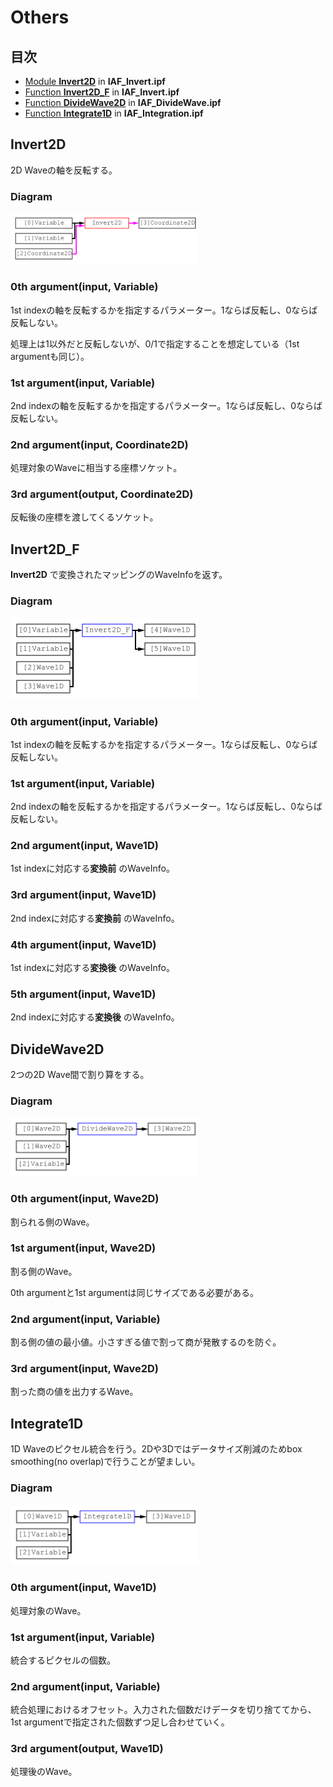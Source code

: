# Others

## 目次
- [Module **Invert2D**](#Invert2D) in **IAF_Invert.ipf** 
- [Function **Invert2D_F**](#Invert2D_F) in **IAF_Invert.ipf** 
- [Function **DivideWave2D**](#DivideWave2D) in **IAF_DivideWave.ipf** 
- [Function **Integrate1D**](#Integrate1D) in **IAF_Integration.ipf** 

## Invert2D
2D Waveの軸を反転する。

### Diagram
<img src="https://github.com/Hiroaki-Tanaka-0606/IgorAnalysisFramework/raw/master/00.%20Resources/Invert2D.svg?sanitize=true" width=300>

### 0th argument(input, Variable)
1st indexの軸を反転するかを指定するパラメーター。1ならば反転し、0ならば反転しない。

処理上は1以外だと反転しないが、0/1で指定することを想定している（1st argumentも同じ）。

### 1st argument(input, Variable)
2nd indexの軸を反転するかを指定するパラメーター。1ならば反転し、0ならば反転しない。

### 2nd argument(input, Coordinate2D)
処理対象のWaveに相当する座標ソケット。

### 3rd argument(output, Coordinate2D)
反転後の座標を渡してくるソケット。

## Invert2D_F
**Invert2D** で変換されたマッピングのWaveInfoを返す。


### Diagram
<img src="https://github.com/Hiroaki-Tanaka-0606/IgorAnalysisFramework/raw/master/00.%20Resources/Invert2D_F.svg?sanitize=true" width=300>

### 0th argument(input, Variable)
1st indexの軸を反転するかを指定するパラメーター。1ならば反転し、0ならば反転しない。

### 1st argument(input, Variable)
2nd indexの軸を反転するかを指定するパラメーター。1ならば反転し、0ならば反転しない。

### 2nd argument(input, Wave1D)
1st indexに対応する**変換前** のWaveInfo。

### 3rd argument(input, Wave1D)
2nd indexに対応する**変換前** のWaveInfo。

### 4th argument(input, Wave1D)
1st indexに対応する**変換後** のWaveInfo。

### 5th argument(input, Wave1D)
2nd indexに対応する**変換後** のWaveInfo。


## DivideWave2D
2つの2D Wave間で割り算をする。

### Diagram
<img src="https://github.com/Hiroaki-Tanaka-0606/IgorAnalysisFramework/raw/master/00.%20Resources/DivideWave2D.svg?sanitize=true" width=300>

### 0th argument(input, Wave2D)
割られる側のWave。

### 1st argument(input, Wave2D)
割る側のWave。

0th argumentと1st argumentは同じサイズである必要がある。

### 2nd argument(input, Variable)
割る側の値の最小値。小さすぎる値で割って商が発散するのを防ぐ。

### 3rd argument(input, Wave2D)
割った商の値を出力するWave。

## Integrate1D
1D Waveのピクセル統合を行う。2Dや3Dではデータサイズ削減のためbox smoothing(no overlap)で行うことが望ましい。

### Diagram
<img src="https://github.com/Hiroaki-Tanaka-0606/IgorAnalysisFramework/raw/master/00.%20Resources/Integrate1D.svg?sanitize=true" width=300>

### 0th argument(input, Wave1D)
処理対象のWave。

### 1st argument(input, Variable)
統合するピクセルの個数。

### 2nd argument(input, Variable)
統合処理におけるオフセット。入力された個数だけデータを切り捨ててから、1st argumentで指定された個数ずつ足し合わせていく。

### 3rd argument(output, Wave1D)
処理後のWave。
